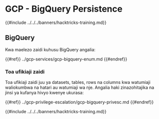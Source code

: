# GCP - BigQuery Persistence

{{#include ../../../banners/hacktricks-training.md}}

## BigQuery

Kwa maelezo zaidi kuhusu BigQuery angalia:

{{#ref}}
../gcp-services/gcp-bigquery-enum.md
{{#endref}}

### Toa ufikiaji zaidi

Toa ufikiaji zaidi juu ya datasets, tables, rows na columns kwa watumiaji waliokumbwa na hatari au watumiaji wa nje. Angalia haki zinazohitajika na jinsi ya kufanya hivyo kwenye ukurasa:

{{#ref}}
../gcp-privilege-escalation/gcp-bigquery-privesc.md
{{#endref}}

{{#include ../../../banners/hacktricks-training.md}}
